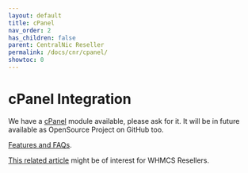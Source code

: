 ```yaml
---
layout: default
title: cPanel
nav_order: 2
has_children: false
parent: CentralNic Reseller
permalink: /docs/cnr/cpanel/
showtoc: 0
---
```


# cPanel Integration

We have a [cPanel](https://cpanel.net/) module available, please ask for it.
It will be in future available as OpenSource Project on GitHub too.

[Features and FAQs](https://wiki.rrpproxy.net/hosting/cpanel).

[This related article](https://docs.whmcs.com/CPanel/WHM) might be of interest for WHMCS Resellers.
